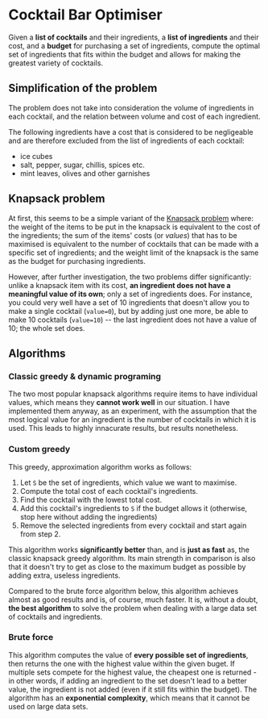 # Cocktail Bar Optimiser
Given a **list of cocktails** and their ingredients, a **list of ingredients** and their cost, and a **budget** for purchasing a set of ingredients, compute the optimal set of ingredients that fits within the budget and allows for making the greatest variety of cocktails.

## Simplification of the problem
The problem does not take into consideration the volume of ingredients in each cocktail, and the relation between volume and cost of each ingredient.

The following ingredients have a cost that is considered to be negligeable and are therefore excluded from the list of ingredients of each cocktail:

- ice cubes
- salt, pepper, sugar, chillis, spices etc.
- mint leaves, olives and other garnishes

## Knapsack problem
At first, this seems to be a simple variant of the [Knapsack problem](https://en.wikipedia.org/wiki/Knapsack_problem) where: the weight of the items to be put in the knapsack is equivalent to the cost of the ingredients; the sum of the items' costs (or *values*) that has to be maximised is equivalent to the number of cocktails that can be made with a specific set of ingredients; and the weight limit of the knapsack is the same as the budget for purchasing ingredients.

However, after further investigation, the two problems differ significantly: unlike a knapsack item with its cost, **an ingredient does not have a meaningful value of its own**; only a set of ingredients does. For instance, you could very well have a set of 10 ingredients that doesn't allow you to make a single cocktail (`value=0`), but by adding just one more, be able to make 10 cocktails (`value=10`) -- the last ingredient does not have a value of 10; the whole set does.

## Algorithms
### Classic greedy & dynamic programing
The two most popular knapsack algorithms require items to have individual values, which means they **cannot work well** in our situation. I have implemented them anyway, as an experiment, with the assumption that the most logical value for an ingredient is the number of cocktails in which it is used. This leads to highly innacurate results, but results nonetheless.

### Custom greedy
This greedy, approximation algorithm works as follows:

1. Let `S` be the set of ingredients, which value we want to maximise.
2. Compute the total cost of each cocktail's ingredients.
3. Find the cocktail with the lowest total cost.
4. Add this cocktail's ingredients to `S` if the budget allows it (otherwise, stop here without adding the ingredients)
5. Remove the selected ingredients from every cocktail and start again from step 2.

This algorithm works **significantly better** than, and is **just as fast** as, the classic knapsack greedy algorithm. Its main strength in comparison is also that it doesn't try to get as close to the maximum budget as possible by adding extra, useless ingredients.

Compared to the brute force algorithm below, this algorithm achieves almost as good results and is, of course, much faster. It is, without a doubt, **the best algorithm** to solve the problem when dealing with a large data set of cocktails and ingredients.

### Brute force
This algorithm computes the value of **every possible set of ingredients**, then returns the one with the highest value within the given buget. If multiple sets compete for the highest value, the cheapest one is returned - in other words, if adding an ingredient to the set doesn't lead to a better value, the ingredient is not added (even if it still fits within the budget). The algorithm has an **exponential complexity**, which means that it cannot be used on large data sets.
